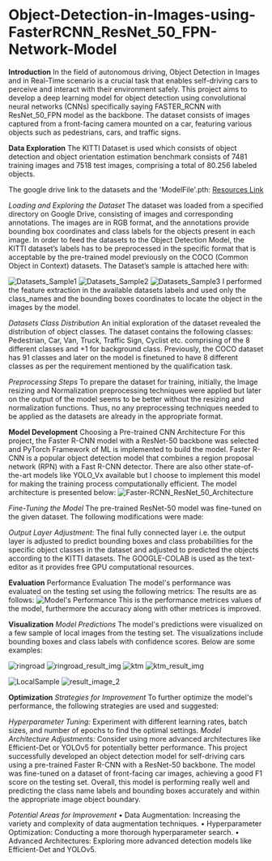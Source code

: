 # Object-Detection-in-Images-using-FasterRCNN_ResNet_50_FPN-Network-Model

**Introduction**
In the field of autonomous driving, Object Detection in Images and in Real-Time scenario is a crucial task that enables self-driving cars to perceive and interact with their environment 
safely. This project aims to develop a deep learning model for object detection using convolutional neural networks (CNNs) specifically saying FASTER_RCNN with ResNet_50_FPN model as the 
backbone. The dataset consists of images captured from a front-facing camera mounted on a car, featuring various objects such as pedestrians, cars, and traffic signs.

**Data Exploration**
The KITTI Dataset is used which consists of object detection and object orientation estimation benchmark consists of 7481 training images and 7518 test images, comprising a total of
80.256 labeled objects.

The google drive link to the datasets and the 'ModelFile'.pth: [Resources Link](https://bit.ly/3S7Wog6 )

*Loading and Exploring the Dataset*
The dataset was loaded from a specified directory on Google Drive, consisting of images and corresponding annotations. The images are in RGB format, and the annotations provide bounding
box coordinates and class labels for the objects present in each image.
In order to feed the datasets to the Object Detection Model, the KITTI dataset’s labels has to be preprocessed in the specific format that is acceptable by the pre-trained model previously
on the COCO (Common Object in Context) datasets.
The Dataset’s sample is attached here with:

![Datasets_Sample1](https://github.com/user-attachments/assets/e2b118b5-4d91-4902-ad80-e40d65c0f682)
![Datasets_Sample2](https://github.com/user-attachments/assets/9ea36fcc-7332-46e3-87ff-d67d196ca94a)
![Datasets_Sample3](https://github.com/user-attachments/assets/4034bf60-2f55-4622-ad6c-e6de9abede4d)
I performed the feature extraction in the available datasets labels and used only the class_names and the bounding boxes coordinates to locate the object in the images by the model.

*Datasets Class Distribution*
An initial exploration of the dataset revealed the distribution of object classes. The dataset contains the following classes: Pedestrian, Car, Van, Truck, Traffic Sign, Cyclist etc.
comprising of the 8 different classes and +1 for background class.
Previously, the COCO dataset has 91 classes and later on the model is finetuned to have 8 different classes as per the requirement mentioned by the qualification task.

*Preprocessing Steps*
To prepare the dataset for training, initially, the Image resizing and Normalization preprocessing techniques were applied but later on the output of the model seems to be better without the resizing and normalization functions. Thus, no any preprocessing techniques needed to be applied as the datasets are already in the appropriate format.

**Model Development**
Choosing a Pre-trained CNN Architecture
For this project, the Faster R-CNN model with a ResNet-50 backbone was selected and PyTorch Framework of ML is implemented to build the model. Faster R-CNN is a popular object detection model that combines a region proposal network (RPN) with a Fast R-CNN detector.
There are also other state-of-the-art models like YOLO_Vx available but I choose to implement this model for making the training process computationally efficient.
The model architecture is presented below:
![Faster-RCNN_ResNet_50_Architecture](https://github.com/user-attachments/assets/cc22413e-8c29-4dd4-b58f-a5d58d0d7bca)

*Fine-Tuning the Model*
The pre-trained ResNet-50 model was fine-tuned on the given dataset. The following modifications were made:

*Output Layer Adjustment*: The final fully connected layer i.e. the output layer is adjusted to predict bounding boxes and class probabilities for the specific object classes in the dataset and adjusted to predicted the objects according to the KITTI datasets.
The GOOGLE-COLAB is used as the text-editor as it provides free GPU computational resources.


**Evaluation**
Performance Evaluation
The model's performance was evaluated on the testing set using the following metrics:
The results are as follows:
![Model's Performance](https://github.com/user-attachments/assets/344a30f1-318a-4008-8451-0f63978cd0d8)
This is the performance metrices values of the model, furthermore the accuracy along with other metrices is improved.

**Visualization**
*Model Predictions*
The model's predictions were visualized on a few sample of local images from the testing set. The visualizations include bounding boxes and class labels with confidence scores. Below are some examples:

![ringroad](https://github.com/user-attachments/assets/e18c7f1c-ee94-4f12-bc53-9b726a6b231b)
![ringroad_result_img](https://github.com/user-attachments/assets/cff53987-08c2-417d-8ed0-0891db301f4e)
![ktm](https://github.com/user-attachments/assets/c46521e7-42cb-435a-8142-eb0c5d5fa5cc)
![ktm_result_img](https://github.com/user-attachments/assets/1cfb93fc-e1a1-45ab-b5b9-8eace7bdc1d9)

![LocalSample](https://github.com/user-attachments/assets/27e45093-a3d6-492e-b63a-956d5fc98a71)
![result_image_2](https://github.com/user-attachments/assets/15ad8b0b-d255-495c-b199-8efd28bc9fbb)

**Optimization**
*Strategies for Improvement*
To further optimize the model's performance, the following strategies are used and suggested:

*Hyperparameter Tuning:* Experiment with different learning rates, batch sizes, and number of epochs to find the optimal settings.
*Model Architecture Adjustments:* Consider using more advanced architectures like Efficient-Det or YOLOv5 for potentially better performance.
This project successfully developed an object detection model for self-driving cars using a pre-trained Faster R-CNN with a ResNet-50 backbone. The model was fine-tuned on a dataset of front-facing car images, achieving a good F1 score on the testing set. Overall, this model is performing really well and predicting the class name labels and bounding boxes accurately and within the appropriate image object boundary. 

*Potential Areas for Improvement*
•	Data Augmentation: Increasing the variety and complexity of data augmentation techniques.
•	Hyperparameter Optimization: Conducting a more thorough hyperparameter search.
•	Advanced Architectures: Exploring more advanced detection models like Efficient-Det and YOLOv5.


